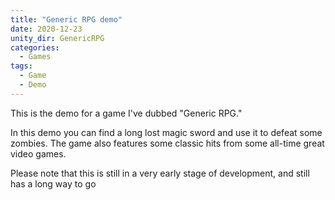 ```yaml
---
title: "Generic RPG demo"
date: 2020-12-23
unity_dir: GenericRPG
categories:
  - Games
tags:
  - Game
  - Demo
---
```


This is the demo for a game I've dubbed "Generic RPG."

In this demo you can find a long lost magic sword and use it to defeat some zombies.
The game also features some classic hits from some all-time great video games.

Please note that this is still in a very early stage of development, and still has a long way to go
